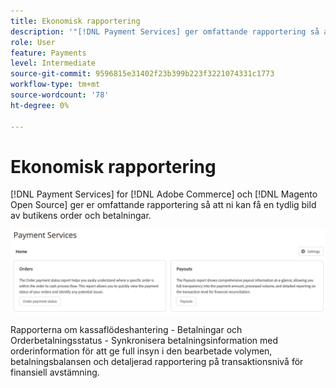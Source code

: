 ```yaml
---
title: Ekonomisk rapportering
description: '"[!DNL Payment Services] ger omfattande rapportering så att ni får en tydlig bild av butikens order och betalningar."'
role: User
feature: Payments
level: Intermediate
source-git-commit: 9596815e31402f23b399b223f3221074331c1773
workflow-type: tm+mt
source-wordcount: '78'
ht-degree: 0%

---
```


# Ekonomisk rapportering

[!DNL Payment Services] for [!DNL Adobe Commerce] och [!DNL Magento Open Source] ger er omfattande rapportering så att ni kan få en tydlig bild av butikens order och betalningar.

![Vyn Finansiella rapporter](assets/reports-view.png)

Rapporterna om kassaflödeshantering - Betalningar och Orderbetalningsstatus - Synkronisera betalningsinformation med orderinformation för att ge full insyn i den bearbetade volymen, betalningsbalansen och detaljerad rapportering på transaktionsnivå för finansiell avstämning.
